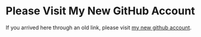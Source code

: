 # Please Visit My New GitHub Account
If you arrived here through an old link, please visit [my new github account](https://github.com/dawndemeo).
